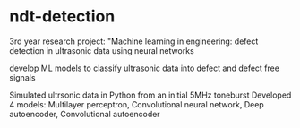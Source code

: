 # ndt-detection
3rd year research project: "Machine learning in engineering: defect detection in ultrasonic data using neural networks

develop ML models to classify ultrasonic data into defect and defect free signals

Simulated ultrsonic data in Python from an initial 5MHz toneburst
Developed 4 models: Multilayer perceptron, Convolutional neural network, Deep autoencoder, Convolutional autoencoder
